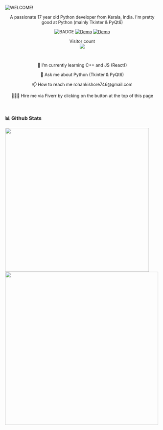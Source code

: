![WELCOME!](https://github.com/rohankishore/rohankishore/assets/109947257/f50a5315-5380-4777-b7a8-0184aaa79897)
<p align ="center">A passionate 17 year old Python developer from Kerala, India. I'm pretty good at Python (mainly Tkinter & PyQt6)</p>

<div align="center">
    
  ![BADGE](https://img.shields.io/badge/Python-%23f7d100.svg?style=for-the-badge&logo=Python&logoColor=white)
  <a href="https://www.fiverr.com/rohancodespy/">![Demo](https://img.shields.io/badge/Fiverr-%2319a463.svg?style=for-the-badge&logo=Fiverr&logoColor=white)</a>
  <a href="https://twitter.com/Aura_Text">![Demo](https://img.shields.io/badge/Twitter-%23040404.svg?style=for-the-badge&logo=X&logoColor=white)</a>
</div>

<p align="center"> 
  Visitor count<br>
  <img src="https://profile-counter.glitch.me/rohankishore/count.svg" />
</p>

<br>

<p align ="center"> 🌱 I’m currently learning C++ and JS (React)) </p>
<p align ="center"> 💬 Ask me about Python (Tkinter & PyQt6)</p>
<p align ="center"> 📫 How to reach me rohankishore746@gmail.com</p>
<p align ="center"> 🧑🏼‍💻 Hire me via Fiverr by clicking on the button at the top of this page</p>


<br>

### 📊 Github Stats

<div align="left">

<img width=470  src='https://github-readme-stats.vercel.app/api?username=rohankishore&theme=vue-dark&show_icons=true&hide_border=true&count_private=true' /> <img width=500 src='https://github-readme-streak-stats.herokuapp.com/?user=rohankishore&theme=vue-dark&hide_border=true' /> 




<br>

